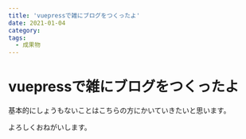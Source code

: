 ```yaml
---
title: 'vuepressで雑にブログをつくったよ'
date: 2021-01-04
category: 
tags:
  - 成果物
---
```

# vuepressで雑にブログをつくったよ
基本的にしょうもないことはこちらの方にかいていきたいと思います。

よろしくおねがいします。